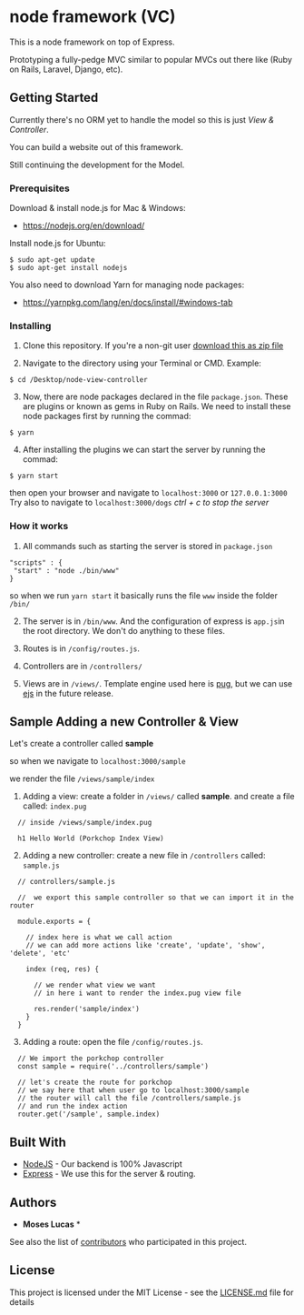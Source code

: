 # node framework (VC)

This is a node framework on top of Express. 

Prototyping a fully-pedge MVC similar to popular MVCs out 
there like (Ruby on Rails, Laravel, Django, etc).


## Getting Started

Currently there's no ORM yet to handle the model so this is just **View* & *Controller**.

You can build a website out of this framework. 

Still continuing the development for the Model.


### Prerequisites

Download & install node.js for Mac & Windows:
- https://nodejs.org/en/download/

Install node.js for Ubuntu:
```
$ sudo apt-get update
$ sudo apt-get install nodejs
```

You also need to download Yarn for managing node packages:
- https://yarnpkg.com/lang/en/docs/install/#windows-tab

### Installing
1. Clone this repository.
If you're a non-git user [download this as zip file](https://github.com/moseslucas/node-view-controller/archive/master.zip)

2. Navigate to the directory using your Terminal or CMD.
Example:
```
$ cd /Desktop/node-view-controller
```

3. Now, there are node packages declared in the file `package.json`. 
These are plugins or known as gems in Ruby on Rails.
We need to install these node packages first by running the commad:

```
$ yarn
```

4. After installing the plugins we can start the server by running the commad:
```
$ yarn start
```
then open your browser and navigate to `localhost:3000` or `127.0.0.1:3000`
Try also to navigate to `localhost:3000/dogs`
*ctrl + c to stop the server*

### How it works
1. All commands such as starting the server is stored in `package.json`
```
"scripts" : { 
 "start" : "node ./bin/www"
}
```
so when we run `yarn start` it basically runs the file `www` inside the folder `/bin/`

2. The server is in `/bin/www`. And the configuration of express is `app.js`in the root directory. 
We don't do anything to these files.

3. Routes is in `/config/routes.js`. 
4. Controllers are in `/controllers/`
5. Views are in `/views/`. 
Template engine used here is [pug](https://pugjs.org/language/code.html), 
but we can use [ejs](http://www.embeddedjs.com/) in the future release.


## Sample Adding a new Controller & View

Let's create a controller called **sample**

so when we navigate to `localhost:3000/sample`

we render the file `/views/sample/index`

1. Adding a view:
create a folder in `/views/` called **sample**.
and create a file called: `index.pug`

```
  // inside /views/sample/index.pug
  
  h1 Hello World (Porkchop Index View)
```

2. Adding a new controller:
create a new file in `/controllers` called: `sample.js`
```
  // controllers/sample.js

  //  we export this sample controller so that we can import it in the router
  
  module.exports = {
  
    // index here is what we call action
    // we can add more actions like 'create', 'update', 'show', 'delete', 'etc'
    
    index (req, res) {
    
      // we render what view we want
      // in here i want to render the index.pug view file
      
      res.render('sample/index')
    }
  }
```

3. Adding a route:
open the file `/config/routes.js`.
```
  // We import the porkchop controller
  const sample = require('../controllers/sample')
  
  // let's create the route for porkchop
  // we say here that when user go to localhost:3000/sample
  // the router will call the file /controllers/sample.js
  // and run the index action
  router.get('/sample', sample.index)

```

## Built With

* [NodeJS](https://nodejs.org/en/) - Our backend is 100% Javascript
* [Express](https://expressjs.com/) - We use this for the server & routing.

## Authors

* **Moses Lucas**  *

See also the list of [contributors](https://github.com/your/project/contributors) who participated in this project.

## License

This project is licensed under the MIT License - see the [LICENSE.md](LICENSE.md) file for details

